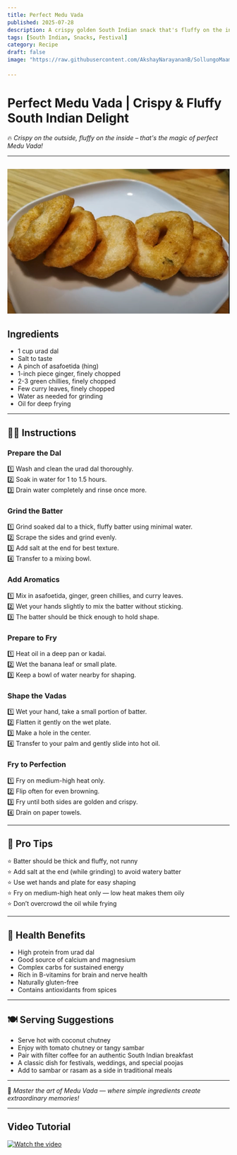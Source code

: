 ```yaml
---
title: Perfect Medu Vada  
published: 2025-07-28  
description: A crispy golden South Indian snack that's fluffy on the inside and crunchy on the outside — a beloved classic perfect for breakfast or evening tea!  
tags: [South Indian, Snacks, Festival]  
category: Recipe  
draft: false  
image: "https://raw.githubusercontent.com/AkshayNarayananB/SollungoMaami/master/images/meduvada.png" 
  
---
```


#  Perfect Medu Vada | Crispy & Fluffy South Indian Delight

🔥 *Crispy on the outside, fluffy on the inside – that's the magic of perfect Medu Vada!*

---
![meduvada](https://raw.githubusercontent.com/AkshayNarayananB/SollungoMaami/master/images/meduvada.png)
---
##  Ingredients

-  1 cup urad dal  
-  Salt to taste  
-  A pinch of asafoetida (hing)  
-  1-inch piece ginger, finely chopped  
-  2-3 green chillies, finely chopped  
-  Few curry leaves, finely chopped  
-  Water as needed for grinding  
-  Oil for deep frying  

---

## 👩‍🍳 Instructions

###  Prepare the Dal  
1️⃣ Wash and clean the urad dal thoroughly.  
2️⃣ Soak in water for 1 to 1.5 hours.  
3️⃣ Drain water completely and rinse once more.

###  Grind the Batter  
1️⃣ Grind soaked dal to a thick, fluffy batter using minimal water.  
2️⃣ Scrape the sides and grind evenly.  
3️⃣ Add salt at the end for best texture.  
4️⃣ Transfer to a mixing bowl.

###  Add Aromatics  
1️⃣ Mix in asafoetida, ginger, green chillies, and curry leaves.  
2️⃣ Wet your hands slightly to mix the batter without sticking.  
3️⃣ The batter should be thick enough to hold shape.

###  Prepare to Fry  
1️⃣ Heat oil in a deep pan or kadai.  
2️⃣ Wet the banana leaf or small plate.  
3️⃣ Keep a bowl of water nearby for shaping.  

###  Shape the Vadas  
1️⃣ Wet your hand, take a small portion of batter.  
2️⃣ Flatten it gently on the wet plate.  
3️⃣ Make a hole in the center.  
4️⃣ Transfer to your palm and gently slide into hot oil.

###  Fry to Perfection  
1️⃣ Fry on medium-high heat only.  
2️⃣ Flip often for even browning.  
3️⃣ Fry until both sides are golden and crispy.  
4️⃣ Drain on paper towels.

---

## 📝 Pro Tips

⭐ Batter should be thick and fluffy, not runny  
⭐ Add salt at the end (while grinding) to avoid watery batter  
⭐ Use wet hands and plate for easy shaping  
⭐ Fry on medium-high heat only — low heat makes them oily  
⭐ Don’t overcrowd the oil while frying

---

## 🌟 Health Benefits

- High protein from urad dal  
- Good source of calcium and magnesium  
- Complex carbs for sustained energy  
- Rich in B-vitamins for brain and nerve health  
- Naturally gluten-free  
- Contains antioxidants from spices

---

## 🍽️ Serving Suggestions

-  Serve hot with coconut chutney  
-  Enjoy with tomato chutney or tangy sambar  
-  Pair with filter coffee for an authentic South Indian breakfast  
-  A classic dish for festivals, weddings, and special poojas  
-  Add to sambar or rasam as a side in traditional meals  

---

💫 *Master the art of Medu Vada — where simple ingredients create extraordinary memories!*

---
## Video Tutorial

[![Watch the video](https://img.youtube.com/vi/T_u7oH7saCk/0.jpg)](https://youtu.be/T_u7oH7saCk?si=-eIgI04QCm3GMU-f)
